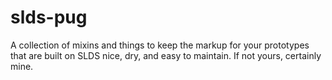 # slds-pug
A collection of mixins and things to keep the markup for your prototypes that are built on SLDS nice, dry, and easy to maintain. If not yours, certainly mine. 
